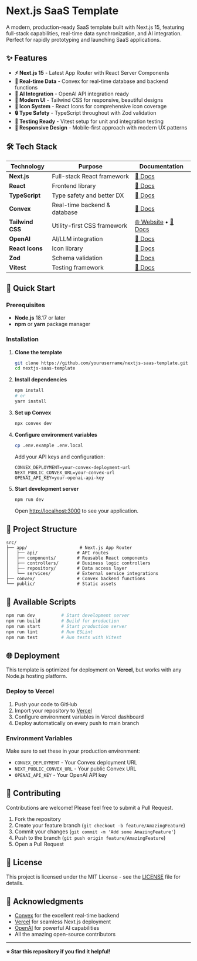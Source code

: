 # Next.js SaaS Template

A modern, production-ready SaaS template built with Next.js 15, featuring full-stack capabilities, real-time data synchronization, and AI integration. Perfect for rapidly prototyping and launching SaaS applications.

## ✨ Features

- **⚡ Next.js 15** - Latest App Router with React Server Components
- **🔄 Real-time Data** - Convex for real-time database and backend functions
- **🤖 AI Integration** - OpenAI API integration ready
- **🎨 Modern UI** - Tailwind CSS for responsive, beautiful designs
- **📱 Icon System** - React Icons for comprehensive icon coverage
- **🔒 Type Safety** - TypeScript throughout with Zod validation
- **🧪 Testing Ready** - Vitest setup for unit and integration testing
- **📱 Responsive Design** - Mobile-first approach with modern UX patterns

## 🛠️ Tech Stack

| Technology       | Purpose                      | Documentation                                                                    |
| ---------------- | ---------------------------- | -------------------------------------------------------------------------------- |
| **Next.js**      | Full-stack React framework   | [📖 Docs](https://nextjs.org/docs)                                               |
| **React**        | Frontend library             | [📖 Docs](https://react.dev/reference/react)                                     |
| **TypeScript**   | Type safety and better DX    | [📖 Docs](https://www.typescriptlang.org/docs/handbook/intro.html)               |
| **Convex**       | Real-time backend & database | [📖 Docs](https://docs.convex.dev/quickstart/nextjs)                             |
| **Tailwind CSS** | Utility-first CSS framework  | [🌐 Website](https://tailwindcss.com/) • [📖 Docs](https://tailwindcss.com/docs) |
| **OpenAI**       | AI/LLM integration           | [📖 Docs](https://platform.openai.com/docs/api-reference/introduction)           |
| **React Icons**  | Icon library                 | [📖 Docs](https://react-icons.github.io/react-icons/)                            |
| **Zod**          | Schema validation            | [📖 Docs](https://zod.dev/)                                                      |
| **Vitest**       | Testing framework            | [📖 Docs](https://vitest.dev/guide/)                                             |

## 🚀 Quick Start

### Prerequisites

- **Node.js** 18.17 or later
- **npm** or **yarn** package manager

### Installation

1. **Clone the template**

   ```bash
   git clone https://github.com/yourusername/nextjs-saas-template.git
   cd nextjs-saas-template
   ```

2. **Install dependencies**

   ```bash
   npm install
   # or
   yarn install
   ```

3. **Set up Convex**

   ```bash
   npx convex dev
   ```

4. **Configure environment variables**

   ```bash
   cp .env.example .env.local
   ```

   Add your API keys and configuration:

   ```env
   CONVEX_DEPLOYMENT=your-convex-deployment-url
   NEXT_PUBLIC_CONVEX_URL=your-convex-url
   OPENAI_API_KEY=your-openai-api-key
   ```

5. **Start development server**

   ```bash
   npm run dev
   ```

   Open [http://localhost:3000](http://localhost:3000) to see your application.

## 📁 Project Structure

```
src/
├── app/                    # Next.js App Router
│   ├── api/               # API routes
│   ├── components/        # Reusable React components
│   ├── controllers/       # Business logic controllers
│   ├── repository/        # Data access layer
│   └── services/          # External service integrations
├── convex/                # Convex backend functions
└── public/                # Static assets
```

## 🔧 Available Scripts

```bash
npm run dev          # Start development server
npm run build        # Build for production
npm run start        # Start production server
npm run lint         # Run ESLint
npm run test         # Run tests with Vitest
```

## 🌐 Deployment

This template is optimized for deployment on **Vercel**, but works with any Node.js hosting platform.

### Deploy to Vercel

1. Push your code to GitHub
2. Import your repository to [Vercel](https://vercel.com)
3. Configure environment variables in Vercel dashboard
4. Deploy automatically on every push to main branch

### Environment Variables

Make sure to set these in your production environment:

- `CONVEX_DEPLOYMENT` - Your Convex deployment URL
- `NEXT_PUBLIC_CONVEX_URL` - Your public Convex URL
- `OPENAI_API_KEY` - Your OpenAI API key

## 🤝 Contributing

Contributions are welcome! Please feel free to submit a Pull Request.

1. Fork the repository
2. Create your feature branch (`git checkout -b feature/AmazingFeature`)
3. Commit your changes (`git commit -m 'Add some AmazingFeature'`)
4. Push to the branch (`git push origin feature/AmazingFeature`)
5. Open a Pull Request

## 📄 License

This project is licensed under the MIT License - see the [LICENSE](LICENSE) file for details.

## 🙏 Acknowledgments

- [Convex](https://convex.dev) for the excellent real-time backend
- [Vercel](https://vercel.com) for seamless Next.js deployment
- [OpenAI](https://openai.com) for powerful AI capabilities
- All the amazing open-source contributors

---

**⭐ Star this repository if you find it helpful!**
